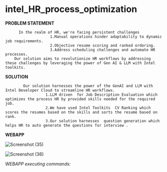 # intel_HR_process_optimization

**PROBLEM STATEMENT**

          In the realm of HR, we're facing persistent challenges 
                        1.Manual operations hinder adaptability to dynamic job requirements.
                        2.Objective resume scoring and ranked ordering.
                        3.Address scheduling challenges and automate HR processes.
        Our solution aims to revolutionize HR workflows by addressing these challenges by leveraging the power of Gen AI & LLM with Intel toolkits.

**SOLUTION**

            Our solution harnesses the power of the GenAI and LLM with Intel Developer Cloud to streamline HR workflows.
                      1.LLM driven  for Job Description Evaluation which optimizes the process HR by provided skills needed for the required job.
                      2.We have used Intel Toolkits  CV Ranking which scores the resumes based on the skills and sorts the resume based on rank.
                      3.Our solution harnesses  question generation which helps HR to auto generate the questions for interview . 

**WEBAPP**

   ![Screenshot (35)](https://github.com/reeshmashahiras/intel_HR_management/assets/100523261/512b0555-2d07-4fc6-9325-87a75c378bf2)


   ![Screenshot (36)](https://github.com/reeshmashahiras/intel_HR_management/assets/100523261/ca9ff397-c32e-4dd0-a249-4340a594c166)




*WEBAPP executing  commands:*

      

